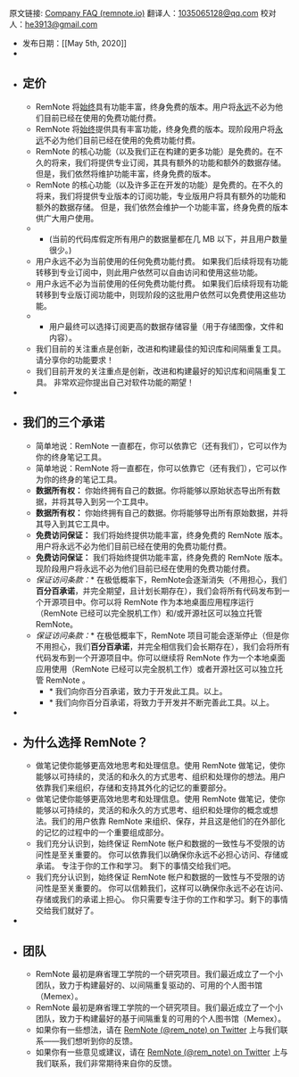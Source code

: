 原文链接: [Company FAQ (remnote.io)](https://www.remnote.io/p/help/document/zmuovsQqkdkRftLvD)
翻译人：1035065128@qq.com
校对人：he3913@gmail.com

- 发布日期：[[May 5th, 2020]]
- 
- ## 定价
  - RemNote 将<u>始终</u>具有功能丰富，终身免费的版本。用户将<u>永远</u>不必为他们目前已经在使用的免费功能付费。
  - RemNote 将<u>始终</u>提供具有丰富功能，终身免费的版本。现阶段用户将<u>永远</u>不必为他们目前已经在使用的免费功能付费。
  - RemNote 的核心功能（以及我们正在构建的更多功能）是免费的。在不久的将来，我们将提供专业订阅，其具有额外的功能和额外的数据存储。
    但是，我们依然将维护功能丰富，终身免费的版本。
  - RemNote 的核心功能（以及许多正在开发的功能）是免费的。在不久的将来，我们将提供专业版本的订阅功能，专业版用户将具有额外的功能和额外的数据存储。
    但是，我们依然会维护一个功能丰富，终身免费的版本供广大用户使用。
  - - (当前的代码库假定所有用户的数据量都在几 MB 以下，并且用户数量很少。)
  - 用户永远不必为当前使用的任何免费功能付费。
    如果我们后续将现有功能转移到专业订阅中，则此用户依然可以自由访问和使用这些功能。
  - 用户永远不必为当前使用的任何免费功能付费。
    如果我们后续将现有功能转移到专业版订阅功能中，则现阶段的这批用户依然可以免费使用这些功能。
  - - 用户最终可以选择订阅更高的数据存储容量（用于存储图像，文件和内容）。
  - 我们目前的关注重点是创新，改进和构建最佳的知识库和间隔重复工具。
    请分享你的功能要求！
  - 我们目前开发的关注重点是创新，改进和构建最好的知识库和间隔重复工具。
    非常欢迎你提出自己对软件功能的期望！
-  
- ## 我们的三个承诺
  - 简单地说：RemNote 一直都在，你可以依靠它（还有我们），它可以作为你的终身笔记工具。
  - 简单地说：RemNote 将一直都在，你可以依靠它（还有我们），它可以作为你的终身的笔记工具。
  - **数据所有权：** 你始终拥有自己的数据。你将能够以原始状态导出所有数据，并将其导入到另一个工具中。
  - **数据所有权：** 你始终拥有自己的数据。你将能够导出所有原始数据，并将其导入到其它工具中。
  - **免费访问保证：** 我们将始终提供功能丰富，终身免费的 RemNote 版本。 用户将永远不必为他们目前已经在使用的免费功能付费。
  - **免费访问保证：** 我们将始终提供功能丰富，终身免费的 RemNote 版本。现阶段用户将永远不必为他们目前已经在使用的免费功能付费。
  - **保证访问条款*：** 在极低概率下，RemNote会逐渐消失（不用担心，我们**百分百承诺**，并完全期望，且计划长期存在），我们会将所有代码发布到一个开源项目中。你可以将 RemNote 作为本地桌面应用程序运行（RemNote 已经可以完全脱机工作）和/或开源社区可以独立托管RemNote。
  - **保证访问条款*：** 在极低概率下，RemNote 项目可能会逐渐停止（但是你不用担心，我们**百分百承诺**，并完全相信我们会长期存在），我们会将所有代码发布到一个开源项目中。你可以继续将 RemNote 作为一个本地桌面应用使用（RemNote 已经可以完全脱机工作）或者开源社区可以独立托管 RemNote 。
    - \* 我们向你百分百承诺，致力于开发此工具。以上。
    - \* 我们向你百分百承诺，将致力于开发并不断完善此工具。以上。
-  
- ## 为什么选择 RemNote？
  - 做笔记使你能够更高效地思考和处理信息。使用 RemNote 做笔记，使你能够以可持续的，灵活的和永久的方式思考、组织和处理你的想法。用户依靠我们来组织，存储和支持其外化的记忆的重要部分。
  - 做笔记使你能够更高效地思考和处理信息。使用 RemNote 做笔记，使你能够以可持续的，灵活的和永久的方式思考、组织和处理你的概念或想法。我们的用户依靠 RemNote 来组织、保存，并且这是他们的在外部化的记忆的过程中的一个重要组成部分。
  - 我们充分认识到，始终保证 RemNote 帐户和数据的一致性与不受限的访问性是至关重要的。
    你可以依靠我们以确保你永远不必担心访问、存储或承诺。
    专注于你的工作和学习。
    剩下的事情交给我们吧。
  - 我们充分认识到，始终保证 RemNote 帐户和数据的一致性与不受限的访问性是至关重要的。
    你可以信赖我们，这样可以确保你永远不必在访问、存储或我们的承诺上担心。
    你只需要专注于你的工作和学习。剩下的事情交给我们就好了。
-  
- ## 团队
  - RemNote 最初是麻省理工学院的一个研究项目。我们最近成立了一个小团队，致力于构建最好的、以间隔重复驱动的、可用的个人图书馆（Memex）。
  - RemNote 最初是麻省理工学院的一个研究项目。我们最近成立了一个小团队，致力于构建最好的基于间隔重复的可用的个人图书馆（Memex）。
  - 如果你有一些想法，请在 [RemNote (@rem_note) on Twitter](https://twitter.com/rem_note) 上与我们联系——我们想听到你的反馈。
  - 如果你有一些意见或建议，请在 [RemNote (@rem_note) on Twitter](https://twitter.com/rem_note) 上与我们联系，我们非常期待来自你的反馈。
